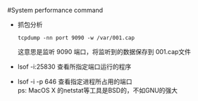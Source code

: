 #System performance command  
* 抓包分析   

   `tcpdump -nn port 9090 -w /var/001.cap`  

   这意思是监听 9090 端口，将监听到的数据保存到 001.cap文件 

* lsof -i:25830 查看所指定端口运行的程序    

* lsof -i -p 646 查看指定进程所占用的端口   
  ps: MacOS X 的netstat等工具是BSD的，不如GNU的强大    
